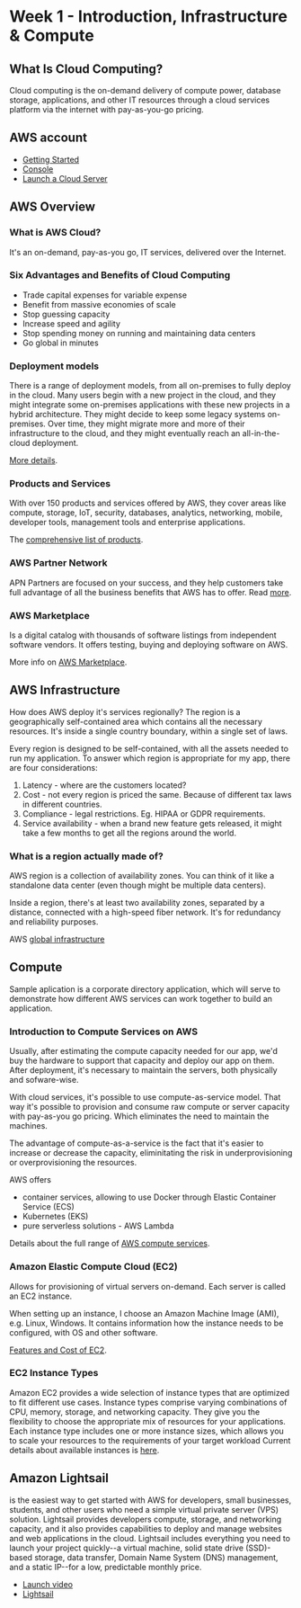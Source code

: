 # Week 1 - Introduction, Infrastructure & Compute
## What Is Cloud Computing?
Cloud computing is the on-demand delivery of compute power, database storage, applications, and other IT resources through a cloud services platform via the internet with pay-as-you-go pricing.

## AWS account

  * [Getting Started](https://aws.amazon.com/getting-started/)
  * [Console](https://console.aws.amazon.com/console/home)
  * [Launch a Cloud Server](https://lightsail.aws.amazon.com/ls/webapp)

## AWS Overview

### What is AWS Cloud?

It's an on-demand, pay-as-you go, IT services, delivered over the Internet.


### Six Advantages and Benefits of Cloud Computing

  * Trade capital expenses for variable expense
  * Benefit from massive economies of scale
  * Stop guessing capacity
  * Increase speed and agility
  * Stop spending money on running and maintaining data centers
  * Go global in minutes


### Deployment models

There is a range of deployment models, from all on-premises to fully deploy in the cloud. Many users begin with a new project in the cloud, and they might integrate some on-premises applications with these new projects in a hybrid architecture. They might decide to keep some legacy systems on-premises. Over time, they might migrate more and more of their infrastructure to the cloud, and they might eventually reach an all-in-the-cloud deployment.

[More details](https://aws.amazon.com/types-of-cloud-computing/).


### Products and Services

With over 150 products and services offered by AWS, they cover areas like compute, storage, IoT, security, databases, analytics, networking, mobile, developer tools, management tools and enterprise applications.

The [comprehensive list of products](https://aws.amazon.com/products/).


### AWS Partner Network
APN Partners are focused on your success, and they help customers take full advantage of all the business benefits that AWS has to offer.
Read [more](https://aws.amazon.com/partners/).


### AWS Marketplace 

Is a digital catalog with thousands of software listings from independent software vendors. It offers testing, buying and deploying software on AWS. 

More info on [AWS Marketplace](https://aws.amazon.com/marketplace).


## AWS Infrastructure

How does AWS deploy it's services regionally? The region is a geographically self-contained area which contains all the necessary resources. It's inside a single country boundary, within a single set of laws. 

Every region is designed to be self-contained, with all the assets needed to run my application. To answer which region is appropriate for my app, there are four considerations:

  1. Latency - where are the customers located? 
  2. Cost - not every region is priced the same. Because of different tax laws in different countries. 
  3. Compliance - legal restrictions. Eg. HIPAA or GDPR requirements. 
  4. Service availability - when a brand new feature gets released, it might take a few months to get all the regions around the world.

### What is a region actually made of? 

AWS region is a collection of availability zones. You can think of it like a standalone data center (even though might be multiple data centers). 

Inside a region, there's at least two availability zones, separated by a distance, connected with a high-speed fiber network. It's for redundancy and reliability purposes. 

AWS [global infrastructure](https://aws.amazon.com/about-aws/global-infrastructure/)


## Compute

Sample aplication is a corporate directory application, which will serve to demonstrate how different AWS services can work together to build an application. 


### Introduction to Compute Services on AWS

Usually, after estimating the compute capacity needed for our app, we'd buy the hardware to support that capacity and deploy our app on them. After deployment, it's necessary to maintain the servers, both physically and sofware-wise. 

With cloud services, it's possible to use compute-as-service model. That way it's possible to provision and consume raw compute or server capacity with pay-as-you go pricing. Which eliminates the need to maintain the machines. 

The advantage of compute-as-a-service is the fact that it's easier to increase or decrease the capacity, eliminitating the risk in underprovisioning or overprovisioning the resources. 

AWS offers

  * container services, allowing to use Docker through Elastic Container Service (ECS)
  * Kubernetes (EKS)
  * pure serverless solutions - AWS Lambda

Details about the full range of [AWS compute services](https://aws.amazon.com/products/compute/).


### Amazon Elastic Compute Cloud (EC2)

Allows for provisioning of virtual servers on-demand. Each server is called an EC2 instance. 

When setting up an instance, I choose an Amazon Machine Image (AMI), e.g. Linux, Windows. It contains information how the instance needs to be configured, with OS and other software. 

[Features and Cost of EC2](https://aws.amazon.com/ec2/).

### EC2 Instance Types

Amazon EC2 provides a wide selection of instance types that are optimized to fit different use cases. Instance types comprise varying combinations of CPU, memory, storage, and networking capacity. They give you the flexibility to choose the appropriate mix of resources for your applications. Each instance type includes one or more instance sizes, which allows you to scale your resources to the requirements of your target workload Current details about available instances is [here](https://aws.amazon.com/ec2/instance-types/).


## Amazon Lightsail

is the easiest way to get started with AWS for developers, small businesses, students, and other users who need a simple virtual private server (VPS) solution. Lightsail provides developers compute, storage, and networking capacity, and it also provides capabilities to deploy and manage websites and web applications in the cloud. Lightsail includes everything you need to launch your project quickly--a virtual machine, solid state drive (SSD)-based storage, data transfer, Domain Name System (DNS) management, and a static IP--for a low, predictable monthly price.

  * [Launch video](https://www.youtube.com/watch?v=29_LqYnomdg)
  * [Lightsail](https://aws.amazon.com/lightsail/)
